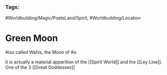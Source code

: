 ### Tags:
#Worldbuilding/Magic/PoetsLand/Spirit, #Worldbuilding/Location
# Green Moon

Also called Wahis, the Moon of Air. 

It is actually a material apparition of the [[Spirit World]] and the [[Ley Line]]. One of the 3 [[Great Goddesses]] 